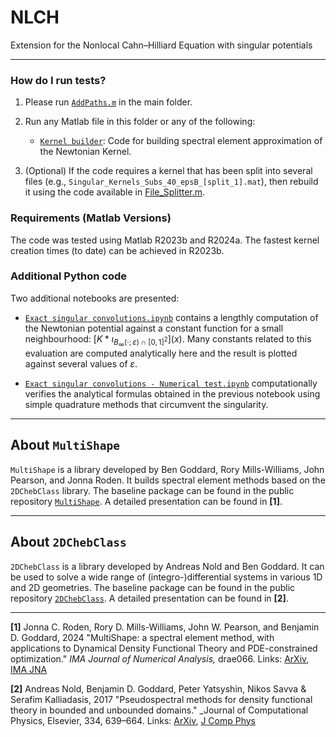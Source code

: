 # NLCH
Extension for the Nonlocal Cahn–Hilliard Equation with singular potentials

---

### How do I run tests? ###
 
1. Please run [`AddPaths.m`](AddPaths.m) in the main folder. 
2. Run any Matlab file in this folder or any of the following:

	* [`Kernel builder`](Kernel%20builder): Code for building spectral element approximation of the Newtonian Kernel.

3. (Optional) If the code requires a kernel that has been split into several files (e.g., `Singular_Kernels_Subs_40_epsB_[split_1].mat`), then rebuild it using the code available in [File_Splitter.m](Kernel%20builder/File_Splitter.m).





### Requirements (Matlab Versions)

The code was tested using Matlab R2023b and R2024a. The fastest kernel creation times (to date) can be achieved in R2023b.


### Additional Python code

Two additional notebooks are presented:

* [`Exact singular convolutions.ipynb`](Exact%20singular%20convolutions.ipynb) contains a lengthly computation of the Newtonian potential against a constant function for a small neighbourhood: $[K \ast \iota_{ B_\infty (\cdot; \varepsilon) \cap [0,1]^2 }] (x)$. Many constants related to this evaluation are computed analytically here and the result is plotted against several values of $\varepsilon$.

* [`Exact singular convolutions - Numerical test.ipynb`](Exact%20singular%20convolutions%20-%20Numerical%20test.ipynb) computationally verifies the analytical formulas obtained in the previous notebook using simple quadrature methods that circumvent the singularity.

---

## About `MultiShape`

`MultiShape` is a library developed by Ben Goddard, Rory Mills-Williams, John Pearson, and Jonna Roden. It builds spectral element methods based on the `2DChebClass` library. The baseline package can be found in the public repository [`MultiShape`](https://bitbucket.org/bdgoddard/multishapepublic/src/master/). A detailed presentation can be found in **[1]**.


---

## About `2DChebClass`


`2DChebClass` is a library developed by Andreas Nold and Ben Goddard. It can be used to solve a wide range of (integro-)differential systems in various 1D and 2D geometries. The baseline package can be found in the public repository [`2DChebClass`](https://github.com/NoldAndreas/2DChebClass). A detailed presentation can be found in **[2]**.

---

**[1]** Jonna C. Roden, Rory D. Mills-Williams, John W. Pearson, and Benjamin D. Goddard, 2024 "MultiShape: a spectral element method, with applications to Dynamical Density Functional Theory and PDE-constrained optimization." _IMA Journal of Numerical Analysis,_ drae066. Links: [ArXiv](https://arxiv.org/abs/2207.05589), [IMA JNA](https://doi.org/10.1093/imanum/drae066)


**[2]** Andreas Nold, Benjamin D. Goddard, Peter Yatsyshin, Nikos Savva & Serafim Kalliadasis, 2017 "Pseudospectral methods for density functional theory in bounded and unbounded domains." _Journal of Computational Physics, Elsevier, 334, 639–664. Links: [ArXiv](https://arxiv.org/abs/1701.06182), [J Comp Phys](https://doi.org/10.1016/j.jcp.2016.12.023)
